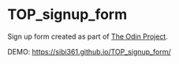 # TOP_signup_form

Sign up form created as part of [The Odin Project](https://www.theodinproject.com/).

DEMO: https://sibi361.github.io/TOP_signup_form/
